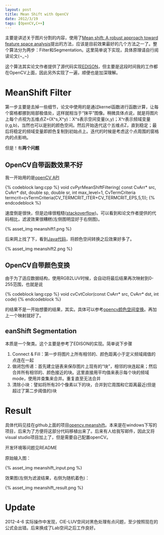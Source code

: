 ```yaml
---
layout: post
title: Mean Shift with OpenCV
date: 2012/3/19
tags: [OpenCV,C++]
---
```


主要是讲述关于图片分割的内容，使用了[Mean shift: A robust approach toward feature space analysis](http://ieeexplore.ieee.org/xpls/abs_all.jsp?arnumber=1000236)提出的方法，应该是目前效果最好的几个方法之一了。整个算法分为两步：Filter和Segmentation。这里简单说下实现，具体原理请自行阅读论文(¬_¬)

<!--more-->

这个算法其实论文作者提供了源代码实现[EDISON](http://coewww.rutgers.edu/riul/research/code/EDISON/)，但主要是这段时间我的工作都在OpenCV上面，因此另外实现了一遍，顺便也是加深理解。

# MeanShift Filter

第一步主要是去掉一些细节，论文中使用的是通过kernel函数进行函数计算，让每个窗格都挪到局部极值处，这样就相当于“抹平”图像。稍微具体点说，就是将图片上每个点视为五维点Z=(X^s,X^y)：X^s表示空间变量(x,y)；X^r表示频域变量(r,g,b)，当然也可以是别的颜色空间。然后开始迭代这个五维点Z，直到稳定；最后将稳定的频域变量即颜色复制到初始点上。迭代的时候是考虑这个点周围的窗格内的点影响。

但是！有**两个问题**

## OpenCV自带函数效果不好

我一开始用的是[openCV API](http://www.seas.upenn.edu/~bensapp/opencvdocs/ref/opencvref_cv.htm)

{% codeblock lang:cpp %}
void cvPyrMeanShiftFiltering( const CvArr* src, CvArr* dst, double sp, double sr, int max_level=1, CvTermCriteria termcrit=cvTermCriteria(CV_TERMCRIT_ITER+CV_TERMCRIT_EPS,5,1));
{% endcodeblock %}

速度倒是很快，但是边缘很粗糙([stackoverflow](http://stackoverflow.com/questions/9645713/whats-the-difference-between-edison-and-cvpyrmeanshiftfiltering))。可以看到和论文作者提供的代码相比，滤波效果很糟糕(左侧图明显好于右侧图)。

{% asset_img meanshift1.png %}

后来网上找了下，看到[Java代码](http://rsbweb.nih.gov/ij/plugins/download/Mean_Shift.java)，将颜色空间转换之后效果好多了。

{% asset_img meanshift2.png %}

## OpenCV自带颜色变换

由于为了适应数据结构，使用RGB2LUV时候，会自动将最后结果再次映射到0-255范围，也就是说

{% codeblock lang:cpp %}
void cvCvtColor(const CvArr* src, CvArr* dst, int code)
{% endcodeblock %}

的结果不是一开始想要的结果，其实。具体可以参考[opencv颜色空间变换](http://opencv.willowgarage.com/documentation/c/miscellaneous_image_transformations.html)。再加上一个映射就好了。

## eanShift Segmentation

本质是一个聚类。这个主要是参考了EDISON的实现。简单说下步骤

1. Connect &amp; Fill：第一步将图片上所有相邻的、颜色距离小于定义频域阈值的点连在一起
2. 做闭包传递：首先建立链表来保存图片上现有的“块”，相邻的块连起来；然后合并所有相邻的、颜色接近的块。这里直接用平均值来表示每个块的频域mode，使用并查集来合并。重复直至无法合并
3. 清除小块：譬如将所有20个像素以下的块，合并到它周围和它距离最近(但是超过了第二步阈值的)块

# Result

具体代码见挂在github上面的项目[opencv.meanshift](https://github.com/qiankanglai/opencv.meanshift)。本来是在windows下写的项目，后来为了方便将这部分代码移植出来了。后来有人给我写邮件，因此又将visual studio项目加上了，但是需要自己配置openCV。

开发环境等问题见README

原始输入图：

{% asset_img meanshift_input.png %}

效果图(左侧为滤波结果，右侧为随机着色)：

{% asset_img meanshift_result.png %}

# Update

2012-4-6 实际操作中发现，CIE-LUV空间对黑色处理有点问题，至少按照现在的公式会出错。后来换成了Lab空间之后工作良好。